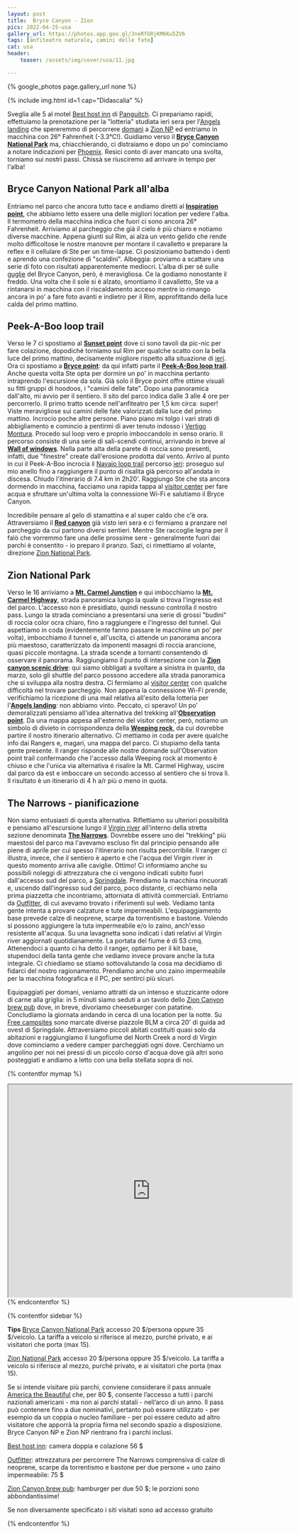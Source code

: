 ```yaml
---
layout: post
title:  Bryce Canyon - Zion
pics: 2022-04-25-usa
gallery_url: https://photos.app.goo.gl/JneRfGRjKM6Ku5ZV6
tags: [anfiteatro naturale, camini delle fate]
cat: usa
header:
    teaser: /assets/img/cover/usa/11.jpg

---
```


{% google_photos page.gallery_url none %}

{% include img.html id=1 cap="Didascalia" %}

Sveglia alle 5 al motel [Best host inn](https://panguitch.com/business-directory/knights-inn-panguitch/) di [Panguitch](https://panguitch.com/). Ci prepariamo rapidi, effettuiamo la prenotazione per la "lotteria" studiata ieri sera per l'[Angels landing](https://www.nps.gov/zion/planyourvisit/angels-landing-hiking-permits.htm) che spereremmo di percorrere [domani]() a [Zion NP](https://www.nps.gov/zion/index.htm) ed entriamo in macchina con 26° Fahrenheit (-3.3°C!). Guidiamo verso il [**Bryce Canyon National Park**](https://www.nps.gov/brca/index.htm) ma, chiacchierando, ci distraiamo e dopo un po' cominciamo a notare indicazioni per [Phoenix](https://www.phoenix.gov/). Resici conto di aver mancato una svolta, torniamo sui nostri passi. Chissà se riusciremo ad arrivare in tempo per l'alba!

## Bryce Canyon National Park all'alba

Entriamo nel parco che ancora tutto tace e andiamo diretti al [**Inspiration point**](https://www.nps.gov/brca/planyourvisit/inspiration.htm), che abbiamo letto essere una delle migliori location per vedere l'alba. Il termometro della macchina indica che fuori ci sono ancora 26° Fahrenheit. Arriviamo al parcheggio che già il cielo è più chiaro e notiamo diverse macchine. Appena giunti sul Rim, ai alza un vento gelido che rende molto difficoltose le nostre manovre per montare il cavalletto e preparare la reflex e il cellulare di Ste per un time-lapse. Ci posizioniamo battendo i denti e aprendo una confezione di "scaldini". Albeggia: proviamo a scattare una serie di foto con risultati apparentemente mediocri. L'alba di per sé sulle [guglie](https://www.nps.gov/brca/learn/nature/hoodoos.htm) del Bryce Canyon, però, è meravigliosa. Ce la godiamo nonostante il freddo. Una volta che il sole si è alzato, smontiamo il cavalletto, Ste va a rintanarsi in macchina con il riscaldamento acceso mentre io rimango ancora in po' a fare foto avanti e indietro per il Rim, approfittando della luce calda del primo mattino.


## Peek-A-Boo loop trail

Verso le 7 ci spostiamo al [**Sunset point**](https://www.nps.gov/brca/planyourvisit/sunset.htm) dove ci sono tavoli da pic-nic per fare colazione, dopodiché torniamo sul Rim per qualche scatto con la bella luce del primo mattino, decisamente migliore rispetto alla situazione di [ieri](https://www.van42.com/2022/05/04/usa_10-bryce.html). Ora ci spostiamo a [**Bryce point**](https://www.nps.gov/brca/planyourvisit/brycepoint.htm): da qui infatti parte il [**Peek-A-Boo loop trail**](https://www.nps.gov/brca/planyourvisit/peekabooloop.htm). Anche questa volta Ste opta per dormire un po' in macchina pertanto intraprendo l'escursione da sola. Già solo il Bryce point offre ottime visuali su fitti gruppi di hoodoos, i "camini delle fate". Dopo una panoramica dall'alto, mi avvio per il sentiero. Il sito del parco indica dalle 3 alle 4 ore per percorrerlo. Il primo tratto scende nell'anfiteatro per 1,5 km circa: super! Viste meravigliose sui camini delle fate valorizzati dalla luce del primo mattino. Incrocio poche altre persone. Piano piano mi tolgo i vari strati di abbigliamento e comincio a pentirmi di aver tenuto indosso i [Vertigo Montura](https://www.montura.it/it/vertigo-pants-mplsv0x-ps084/). Procedo sul loop vero e proprio imboccandolo in senso orario. Il percorso consiste di una serie di sali-scendi continui, arrivando in breve al [**Wall of windows**](https://www.nps.gov/places/000/wall-of-windows-hike-the-hoodoos.htm). Nella parte alta della parete di roccia sono presenti, infatti, due "finestre" create dall'erosione prodotta dal vento. Arrivo al punto in cui il Peek-A-Boo incrocia il [Navajo loop trail](https://www.nps.gov/brca/planyourvisit/navajotrail.htm) percorso [ieri](https://www.van42.com/2022/05/04/usa_10-bryce.html): proseguo sul mio anello fino a raggiungere il punto di risalita già percorso all'andata in discesa. Chiudo l'itinerario di 7.4 km in 2h20'. Raggiungo Ste che sta ancora dormendo in macchina, facciamo una rapida tappa al [visitor center](https://www.nps.gov/brca/planyourvisit/tourvisitor.htm) per fare acqua e sfruttare un'ultima volta la connessione Wi-Fi e salutiamo il Bryce Canyon.

Incredibile pensare al gelo di stamattina e al super caldo che c'è ora. Attraversiamo il [**Red canyon**](https://www.viaggi-usa.it/red-canyon-utah/) già visto ieri sera e ci fermiamo a pranzare nel parcheggio da cui partono diversi sentieri. Mentre Ste raccoglie legna per il falò che vorremmo fare una delle prossime sere - generalmente fuori dai parchi è consentito - io preparo il pranzo. Sazi, ci rimettiamo al volante, direzione [Zion National Park](https://www.nps.gov/zion/index.htm).

## Zion National Park

Verso le 16 arriviamo a [**Mt. Carmel Junction**](https://visitsouthernutah.com/communities/mt-carmel/) e qui imbocchiamo la [**Mt. Carmel Highway**](https://www.visitutah.com/places-to-go/parks-outdoors/zion/zion-mt-carmel-road), strada panoramica lungo la quale si trova l'ingresso est del parco. L'accesso non è presidiato, quindi nessuno controlla il nostro pass. Lungo la strada cominciano a presentarsi una serie di grossi "budini" di roccia color ocra chiaro, fino a raggiungere e l'ingresso del tunnel. Qui aspettiamo in coda (evidentemente fanno passare le macchine un po’ per volta), imbocchiamo il tunnel e, all'uscita, ci attende un panorama ancora più maestoso, caratterizzato da imponenti masagni di roccia arancione, quasi piccole montagna. La strada scende a tornanti consentendo di osservare il panorama. Raggiungiamo il punto di intersezione con la [**Zion canyon scenic drive**](https://www.nps.gov/zion/frequently-asked-questions-about-zion-canyon.htm): qui siamo obbligati a svoltare a sinistra in quanto, da marzo, solo gli shuttle del parco possono accedere alla strada panoramica che si sviluppa alla nostra destra. Ci fermiamo al [visitor center](https://www.nps.gov/zion/planyourvisit/visitorcenters.htm) con qualche difficoltà nel trovare parcheggio. Non appena la connessione Wi-Fi prende, verifichiamo la ricezione di una mail relativa all'esito della lotteria per l'[**Angels landing**](https://www.nps.gov/zion/planyourvisit/angels-landing-hiking-permits.htm): non abbiamo vinto. Peccato, ci speravo! Un po' demoralizzati pensiamo all'idea alternativa del trekking all'[**Observation point**](https://www.viaggi-usa.it/zion-observation-point/). Da una mappa appesa all'esterno del visitor center, però, notiamo un simbolo di divieto in corrispondenza della [**Weeping rock**](https://zionnationalpark.com/hikes/weeping-rock/), da cui dovrebbe partire il nostro itinerario alternativo. Ci mettiamo in coda per avere qualche info dai Rangers e, magari, una mappa del parco. Ci stupiamo della tanta gente presente. Il ranger risponde alle nostre domande sull'Observation point trail confermando che l'accesso dalla Weeping rock al momento è chiuso e che l'unica via alternativa é risalire la Mt. Carmel Highway, uscire dal parco da est e imboccare un secondo accesso al sentiero che si trova lì. Il risultato è un itinerario di 4 h a/r più o meno in quota.

## The Narrows - pianificazione

Non siamo entusiasti di questa alternativa. Riflettiamo su ulteriori possibilità e pensiamo all'escursione lungo il [Virgin river](https://www.nps.gov/zion/learn/nature/rivers.htm) all'interno della stretta sezione denominata [**The Narrows**](https://www.nps.gov/zion/planyourvisit/thenarrows.htm). Dovrebbe essere uno dei "trekking" più maestosi del parco ma l'avevamo escluso fin dal principio pensando alle piene di aprile per cui spesso l'itinerario non risulta percorribile. Il ranger ci illustra, invece, che il sentiero è aperto e che l'acqua del Virgin river in questo momento arriva alle caviglie. Ottimo! Ci informiamo anche su possibili noleggi di attrezzatura che ci vengono indicati subito fuori dall'accesso sud del parco, a [Springdale](https://www.utah.com/destinations/national-parks/zion-national-park/springdale-utah/). Prendiamo la macchina rincuorati e, uscendo dall'ingresso sud del parco, poco distante, ci rechiamo nella prima piazzetta che incontriamo, attorniata di attività commerciali. Entriamo da [Outfitter](https://zionoutfitter.com/), di cui avevamo trovato i riferimenti sul web. Vediamo tanta gente intenta a provare calzature e tute impermeabili. L'equipaggiamento base prevede calze di neoprene, scarpe da torrentismo e bastone. Volendo si possono aggiungere la tuta impermeabile e/o lo zaino, anch'esso resistente all'acqua. Su una lavagnetta sono indicati i dati relativi al Virgin river aggiornati quotidianamente. La portata del fiume è di 53 cmq. Attenendoci a quanto ci ha detto il ranger, optiamo per il kit base, stupendoci della tanta gente che vediamo invece provare anche la tuta integrale. Ci chiediamo se stiamo sottovalutando la cosa ma decidiamo di fidarci del nostro ragionamento. Prendiamo anche uno zaino impermeabile per la macchina fotografica e il PC, per sentirci più sicuri.

Equipaggiati per domani, veniamo attratti da un intenso e stuzzicante odore di carne alla griglia: in 5 minuti siamo seduti a un tavolo dello [Zion Canyon brew pub](https://zionbrewery.com/) dove, in breve, divoriamo cheeseburger con patatine. Concludiamo la giornata andando in cerca di una location per la notte. Su [Free campsites](https://freecampsites.net/) sono marcate diverse piazzole BLM a circa 20' di guida ad ovest di Springdale. Attraversiamo piccoli abitati costituiti quasi solo da abitazioni e raggiungiamo il lungofiume del North Creek a nord di Virgin dove cominciamo a vedere camper parcheggiati ogni dove. Cerchiamo un angolino per noi nei pressi di un piccolo corso d'acqua dove già altri sono posteggiati e andiamo a letto con una bella stellata sopra di noi.

{% contentfor mymap %}
<iframe src="https://www.google.com/maps/d/embed?mid=13YeL8fLlnIYCt2xclNAM5_L1A6vVh6k&ehbc=2E312F" width="640" height="480"></iframe>
{% endcontentfor %}

{% contentfor sidebar %}

**Tips**
[Bryce Canyon National Park](https://www.nps.gov/care/index.htm) accesso 20 $/persona oppure 35 $/veicolo. La tariffa a veicolo si riferisce al mezzo, purché privato, e ai visitatori che porta (max 15).

[Zion National Park](https://www.nps.gov/zion/index.htm) accesso 20 $/persona oppure 35 $/veicolo. La tariffa a veicolo si riferisce al mezzo, purché privato, e ai visitatori che porta (max 15).

Se si intende visitare più parchi, conviene considerare il pass annuale [America the Beautiful](https://www.nps.gov/planyourvisit/passes.htm) che, per 80 $, consente l’accesso a tutti i parchi nazionali americani - ma non ai parchi statali - nell’arco di un anno. Il pass può contenere fino a due nominativi, pertanto può essere utilizzato - per esempio da un coppia o nucleo familiare - per poi essere ceduto ad altro visitatore che apporrà la propria firma nel secondo spazio a disposizione. Bryce Canyon NP e Zion NP rientrano fra i parchi inclusi.

[Best host inn](https://panguitch.com/business-directory/knights-inn-panguitch/): camera doppia e colazione 56 $

[Outfitter](https://zionoutfitter.com/): attrezzatura per percorrere The Narrows comprensiva di calze di neoprene, scarpe da torrentismo e bastone per due persone + uno zaino impermeabile: 75 $

[Zion Canyon brew pub](https://zionbrewery.com/): hamburger per due 50 $; le porzioni sono abbondantissime!

Se non diversamente specificato i siti visitati sono ad accesso gratuito

{% endcontentfor %}